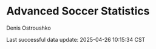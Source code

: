 # Advanced Soccer Statistics
Denis Ostroushko

<!-- gfm -->

Last successful data update: 2025-04-26 10:15:34 CST
